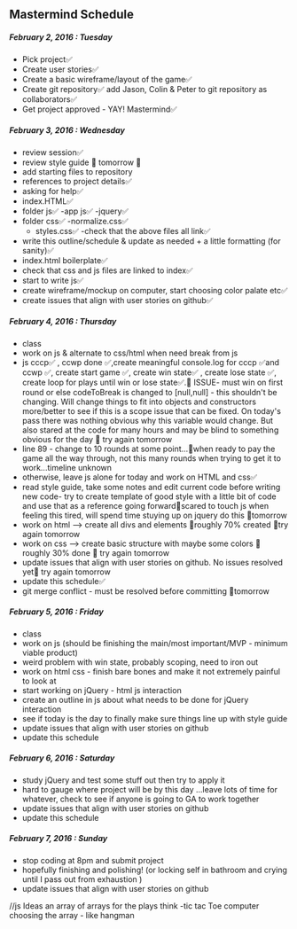 ## Mastermind Schedule

##### February 2, 2016 : Tuesday

  - Pick project✅
  - Create user stories✅
  - Create a basic wireframe/layout of the game✅
  - Create git repository✅
    add Jason, Colin & Peter to git repository as collaborators✅
 - Get project approved - YAY! Mastermind✅


 ##### February 3, 2016 : Wednesday
 - review session✅
 - review style guide 🔀 tomorrow 🔀
 - add starting files to repository
  - references to project details✅
  - asking for help✅
  - index.HTML✅
  - folder js✅
    -app js✅
    -jquery✅
  - folder css✅
    -normalize.css✅
    - styles.css✅
  -check that the above files all link✅
 - write this outline/schedule & update as needed + a little formatting (for sanity)✅
 - index.html boilerplate✅
 - check that css and js files are linked to index✅
 - start to write js✅
 - create wireframe/mockup on computer, start choosing color palate etc✅
 - create issues that align with user stories on github✅


 ##### February 4, 2016 : Thursday
 - class
 - work on js & alternate to css/html when need break from js
 - js cccp✅ , ccwp done ✅,create meaningful console.log for cccp ✅and ccwp ✅, create start game ✅, create win state✅ , create lose state ✅, create loop for plays until win or lose state✅.🔀 ISSUE- must win on first round or else codeToBreak is changed to [null,null] - this shouldn't be changing. Will change things to fit into objects and constructors more/better to see if this is a scope issue that can be fixed. On today's pass there was nothing obvious why this variable would change. But also stared at the code for many hours and may be blind to something obvious for the day 🔀 try again tomorrow
 - line 89 - change to 10 rounds at some point...🔀when ready to pay the game all the way through, not this many rounds when trying to get it to work...timeline unknown
 - otherwise, leave js alone for today and work on HTML and css✅
 - read style guide, take some notes and edit current code before writing new code- try to create template of good style with a little bit of code and use that as a reference going forward🔀scared to touch js when feeling this tired, will spend time stuying up on jquery do this 🔀tomorrow
 - work on html --> create all divs and elements 🔀roughly 70% created 🔀try again tomorrow
 - work on css --> create basic structure with maybe some colors 🔀 roughly 30% done 🔀 try again tomorrow
 - update issues that align with user stories on github. No issues resolved yet🔀 try again tomorrow
 - update this schedule✅
 - git merge conflict - must be resolved before committing 🔀tomorrow


 ##### February 5, 2016 : Friday
  - class
  - work on js (should be finishing the main/most important/MVP - minimum viable product)
  - weird problem with win state, probably scoping, need to iron out
  - work on html css - finish bare bones and make it not extremely painful to look at
  - start working on jQuery - html js interaction
  - create an outline in js about what needs to be done for jQuery interaction
  - see if today is the day to finally make sure things line up with style guide
  - update issues that align with user stories on github
  - update this schedule


 ##### February 6, 2016 : Saturday
  - study jQuery and test some stuff out then try to apply it
  - hard to gauge where project will be by this day ...leave lots of time for whatever, check to see if anyone is going to GA to work together
  - update issues that align with user stories on github
  - update this schedule

##### February 7, 2016 : Sunday
 - stop coding at 8pm and submit project
  - hopefully finishing and polishing! (or locking self in bathroom and crying until I pass out from exhaustion )
  - update issues that align with user stories on github






//js Ideas
 an array of arrays for the plays think -tic tac Toe
 computer choosing the array - like hangman
